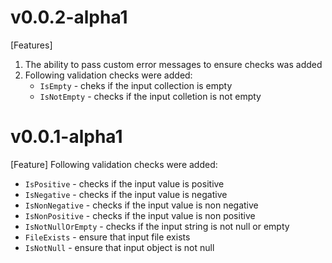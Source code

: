 # v0.0.2-alpha1
[Features]
1. The ability to pass custom error messages to ensure checks was added
1. Following validation checks were added:
    * `IsEmpty` - cheks if the input collection is empty
    * `IsNotEmpty` - checks if the input colletion is not empty 
# v0.0.1-alpha1
[Feature] Following validation checks were added:
* `IsPositive` - checks if the input value is positive
* `IsNegative` - checks if the input value is negative
* `IsNonNegative` - checks if the input value is non negative
* `IsNonPositive` - checks if the input value is non positive
* `IsNotNullOrEmpty` - checks if the input string is not null or empty
* `FileExists` - ensure that input file exists
* `IsNotNull` - ensure that input object is not null